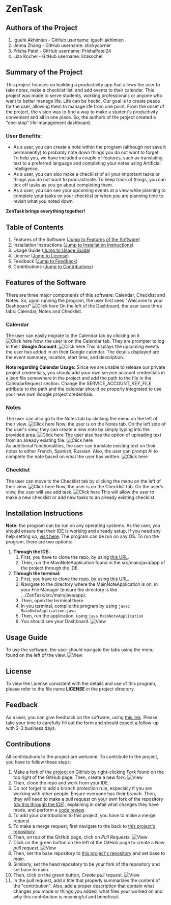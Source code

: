 # ZenTask

## Authors of the Project 
1. Iguehi Akhimien - GitHub username: iguehi.akhimien
2. Jenna Zhang - GitHub username: stickycorner 
3. Prisha Patel - GitHub username: PrishaPatel24
4. Liza Kochel - GitHub username: lizakochel

## Summary of the Project
This project focuses on building a productivity app that allows the user to take notes, make a checklist list, and add events to their calendar.
This project was made to serve students, working professionals or anyone who want to better manage life.
Life can be hectic. Our goal is to create peace for the user, allowing them to manage life from one point. 
From the onset of the project, the vision was to find a way to make a student's productivity convenient and all in one place.
So, the authors of the project created a "one-stop" life-management dashboard. 

### User Benefits:
* As a user, you can create a note within the program (although not save it permanently) to probably note down things you do not want to forget. 
To help you, we have included a couple of features, such as translating text to a preferred language and completing your notes using Artificial Intelligence.
* As a user, you can also make a checklist of all your important tasks or things you do not want to procrastinate.
To keep track of things, you can tick off tasks as you go about completing them.
* As a user, you can see your upcoming events at a view while planning to complete your tasks on your checklist or when you are planning time to revisit what you noted down. 

**ZenTask brings everything together!**

## Table of Contents
1. Features of the Software ([Jump to Features of the Software](#features-of-the-software))
2. Installation Instructions ([Jump to Installation Instructions](#installation-instructions))
3. Usage Guide ([Jump to Usage Guide](#usage-guide))
4. License ([Jump to License](#license))
5. Feedback ([Jump to Feedback](#feedback))
6. Contributions ([Jump to Contributions](#contributions))


## Features of the Software
There are three major components of this software: Calendar, Checklist and Notes.
So, upon running the program, the user first sees "Welcome to your Dashboard" 
![Click here](images/dashboard.png) 
On the left of the Dashboard, the user sees three tabs: Calendar, Notes and Checklist.

### Calendar
The user can easily migrate to the Calendar tab by clicking on it. 
![Click here](images/navigate_calendar.png) 
Now, the user is on the Calendar tab. They are prompter to log in their __Google Account__. 
![Click here](images/view_calendar.png)
This displays the upcoming events the user has added in on their Google calendar.
The details displayed are the event summary, location, start time, and description.

__Note regarding Calendar Usage:__ Since we are unable to release our private project credentials, you should add your
own service account credentials in a json file somewhere in the project and add the path to the file in the CalendarRequest section.
Change the SERVICE_ACCOUNT_KEY_FILE attribute to the path and the calendar should be properly
integrated to use your new own Google project credentials.

### Notes
The user can also go to the Notes tab by clicking the menu on the left of their view. 
![Click here](images/navigate_notes.png)
Now, the user is on the Notes tab.
On the left side of the user's view, they can create a new note by simply typing into the provided area. 
![Click here](images/create-note.png)
The user also has the option of uploading text from an already existing file. 
![Click here](images/uploadnote.png)  
As additional functionalities, the user can translate existing text on their notes to either French, Spanish, Russian.
Also, the user can prompt AI to complete the note based on what the user has written. 
![Click here](images/translateandAI.png)

### Checklist
The user can move to the Checklist tab by clicking the menu on the left of their view. 
![Click here](images/navigate_checklist.png)
Now, the user is on the Checklist tab. 
On the user's view, the user will see add task. 
![Click here](images/view_checklist.png)
This will allow the user to make a new checklist or add new tasks to an already existing checklist.


## Installation Instructions
__Note:__ the program can be run on any operating systems.
As the user, you should ensure that their IDE is working and already setup. If you need any help setting up, 
[visit here](https://www.jetbrains.com/help/idea/getting-started.html). The program can be run on any OS.
To run the program, there are two options:
1. __Through the IDE:__
   1. First, you have to clone the repo, by using [this URL](https://github.com/PrishaPatel24/ZenTask.git).  
   2. Then, run the MainNoteApplication found in the src/main/java/app of the project through the IDE.
2. __Through the terminal:__
   1. First, you have to clone the repo, by using [this URL](https://github.com/PrishaPatel24/ZenTask.git). 
   2. Navigate to the directory where the MainNoteApplication is on, in your File Manager 
   (ensure the directory is like .../ZenTask/src/main/java/app). 
   3. Then, open the terminal there. 
   4. In you terminal, compile the program by using `javac MainNoteApplication.java`
   5. Then, run the application, using `java MainNoteApplication`
   6. You should see your Dashboard. 
    ![View](images/dashboard.png)

## Usage Guide
To use the software, the user should navigate the tabs using the menu found on the left of the view. 
![View](images/menu.png)

## License
To view the License consistent with the details and use of this program, please refer to the file name **LICENSE** in the project directory.

## Feedback
As a user, you can give feedback on the software, using [this link](https://forms.gle/mA2Q9dh3G84v8RdW7).
Please, take your time to carefully fill out the form and should expect a follow-up with 2-3 business days.

## Contributions
All contributions to the project are welcome.
To contribute to the project, you have to follow these steps:
1. Make a fork of the [project](https://github.com/PrishaPatel24/ZenTask) on GitHub by right-clicking _Fork_ found on the top right of the GitHub page.
Then, create a new fork.
![View](images/create-fork.png)
3. Then, clone the repo and work from your IDE.
4. Do not forget to add a branch protection rule, especially if you are working with other people. Ensure everyone has their branch. 
Then, they will need to make a pull request on your own fork of the repository ([do this through the IDE](https://www.jetbrains.com/help/idea/work-with-github-pull-requests.html#create-pull-request)), 
explaining in detail what changes they have made, and perform a [code review](https://swimm.io/learn/code-reviews/ultimate-10-step-code-review-checklist).
5. To add your contributions to this project, you have to make a merge request. 
6. To make a merge request, first navigate to the back to [this project's repository](https://github.com/PrishaPatel24/ZenTask).
7. Then, on top of the GitHub page, click on _Pull Requests_. 
    ![View](images/pull-request.png)
9. Click on the green button on the left of the GitHub page to create a _New pull request_. 
    ![View](images/new-pull-request.png)
11. Then, set the base repository to [this project's repository](https://github.com/PrishaPatel24/ZenTask) and set base to _main_.
12. Similarly, set the head repository to be your fork of the repository and set base to main.
13. Then, click on the green button, _Create pull request_. 
    ![View](images/create-pull-request.png)
14. In the pull request, add a title that properly summarizes the content of the "contribution". 
Also, add a proper description that contain what changes you made or things you added, what files your worked on and why this contribution is meaningful and beneficial. 
